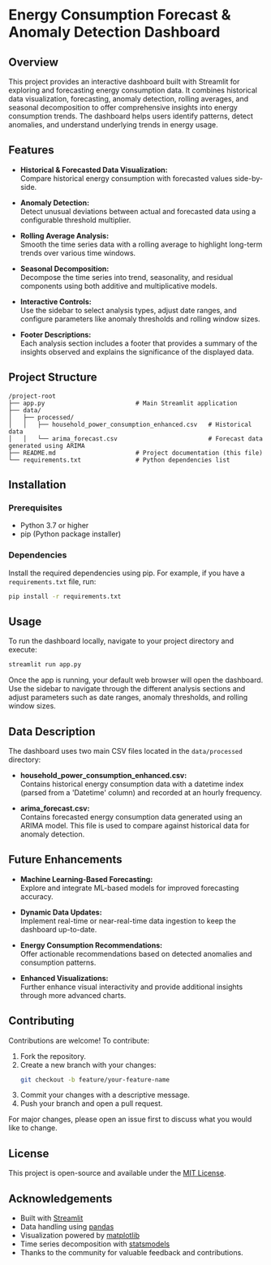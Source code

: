 # Energy Consumption Forecast & Anomaly Detection Dashboard

## Overview

This project provides an interactive dashboard built with Streamlit for exploring and forecasting energy consumption data. It combines historical data visualization, forecasting, anomaly detection, rolling averages, and seasonal decomposition to offer comprehensive insights into energy consumption trends. The dashboard helps users identify patterns, detect anomalies, and understand underlying trends in energy usage.

## Features

- **Historical & Forecasted Data Visualization:**  
  Compare historical energy consumption with forecasted values side-by-side.

- **Anomaly Detection:**  
  Detect unusual deviations between actual and forecasted data using a configurable threshold multiplier.

- **Rolling Average Analysis:**  
  Smooth the time series data with a rolling average to highlight long-term trends over various time windows.

- **Seasonal Decomposition:**  
  Decompose the time series into trend, seasonality, and residual components using both additive and multiplicative models.

- **Interactive Controls:**  
  Use the sidebar to select analysis types, adjust date ranges, and configure parameters like anomaly thresholds and rolling window sizes.

- **Footer Descriptions:**  
  Each analysis section includes a footer that provides a summary of the insights observed and explains the significance of the displayed data.

## Project Structure

```
/project-root
├── app.py                         # Main Streamlit application
├── data/
│   ├── processed/
│   │   ├── household_power_consumption_enhanced.csv   # Historical data
│   │   └── arima_forecast.csv                         # Forecast data generated using ARIMA
├── README.md                      # Project documentation (this file)
└── requirements.txt               # Python dependencies list
```

## Installation

### Prerequisites

- Python 3.7 or higher
- pip (Python package installer)

### Dependencies

Install the required dependencies using pip. For example, if you have a `requirements.txt` file, run:

```bash
pip install -r requirements.txt
```


## Usage

To run the dashboard locally, navigate to your project directory and execute:

```bash
streamlit run app.py
```

Once the app is running, your default web browser will open the dashboard. Use the sidebar to navigate through the different analysis sections and adjust parameters such as date ranges, anomaly thresholds, and rolling window sizes.

## Data Description

The dashboard uses two main CSV files located in the `data/processed` directory:

- **household_power_consumption_enhanced.csv:**  
  Contains historical energy consumption data with a datetime index (parsed from a 'Datetime' column) and recorded at an hourly frequency.

- **arima_forecast.csv:**  
  Contains forecasted energy consumption data generated using an ARIMA model. This file is used to compare against historical data for anomaly detection.

## Future Enhancements

- **Machine Learning-Based Forecasting:**  
  Explore and integrate ML-based models for improved forecasting accuracy.

- **Dynamic Data Updates:**  
  Implement real-time or near-real-time data ingestion to keep the dashboard up-to-date.

- **Energy Consumption Recommendations:**  
  Offer actionable recommendations based on detected anomalies and consumption patterns.

- **Enhanced Visualizations:**  
  Further enhance visual interactivity and provide additional insights through more advanced charts.

## Contributing

Contributions are welcome! To contribute:

1. Fork the repository.
2. Create a new branch with your changes:  
   ```bash
   git checkout -b feature/your-feature-name
   ```
3. Commit your changes with a descriptive message.
4. Push your branch and open a pull request.

For major changes, please open an issue first to discuss what you would like to change.

## License

This project is open-source and available under the [MIT License](LICENSE).

## Acknowledgements

- Built with [Streamlit](https://streamlit.io/)
- Data handling using [pandas](https://pandas.pydata.org/)
- Visualization powered by [matplotlib](https://matplotlib.org/)
- Time series decomposition with [statsmodels](https://www.statsmodels.org/)
- Thanks to the community for valuable feedback and contributions.

